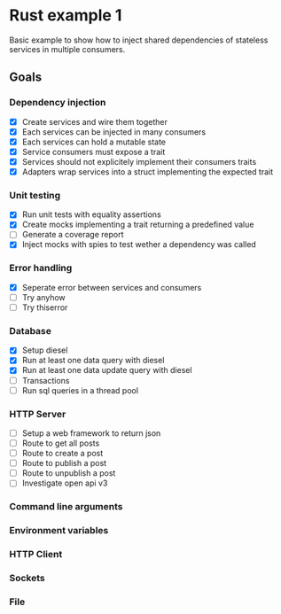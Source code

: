 # Rust example 1

Basic example to show how to inject shared dependencies of
stateless services in multiple consumers.

## Goals

### Dependency injection
* [x] Create services and wire them together
* [x] Each services can be injected in many consumers
* [x] Each services can hold a mutable state
* [x] Service consumers must expose a trait
* [x] Services should not explicitely implement their consumers traits
* [x] Adapters wrap services into a struct implementing the expected trait

### Unit testing
* [x] Run unit tests with equality assertions
* [x] Create mocks implementing a trait returning a predefined value
* [ ] Generate a coverage report
* [x] Inject mocks with spies to test wether a dependency was called

### Error handling
* [x] Seperate error between services and consumers
* [ ] Try anyhow
* [ ] Try thiserror

### Database
* [x] Setup diesel
* [x] Run at least one data query with diesel
* [x] Run at least one data update query with diesel
* [ ] Transactions
* [ ] Run sql queries in a thread pool

### HTTP Server
* [ ] Setup a web framework to return json
* [ ] Route to get all posts
* [ ] Route to create a post
* [ ] Route to publish a post
* [ ] Route to unpublish a post
* [ ] Investigate open api v3

### Command line arguments

### Environment variables

### HTTP Client

### Sockets

### File
